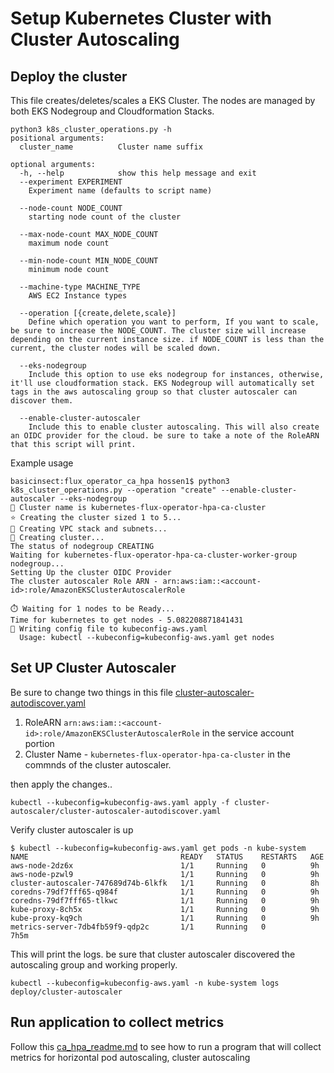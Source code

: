 # Setup Kubernetes Cluster with Cluster Autoscaling

## Deploy the cluster 
This file creates/deletes/scales a EKS Cluster. The nodes are managed by both EKS Nodegroup and Cloudformation Stacks.

```
python3 k8s_cluster_operations.py -h
positional arguments:
  cluster_name          Cluster name suffix

optional arguments:
  -h, --help            show this help message and exit
  --experiment EXPERIMENT 
    Experiment name (defaults to script name)
  
  --node-count NODE_COUNT 
    starting node count of the cluster
  
  --max-node-count MAX_NODE_COUNT 
    maximum node count
  
  --min-node-count MIN_NODE_COUNT 
    minimum node count
  
  --machine-type MACHINE_TYPE 
    AWS EC2 Instance types
  
  --operation [{create,delete,scale}] 
    Define which operation you want to perform, If you want to scale, be sure to increase the NODE_COUNT. The cluster size will increase depending on the current instance size. if NODE_COUNT is less than the current, the cluster nodes will be scaled down.
  
  --eks-nodegroup    
    Include this option to use eks nodegroup for instances, otherwise, it'll use cloudformation stack. EKS Nodegroup will automatically set tags in the aws autoscaling group so that cluster autoscaler can discover them. 
  
  --enable-cluster-autoscaler 
    Include this to enable cluster autoscaling. This will also create an OIDC provider for the cloud. be sure to take a note of the RoleARN that this script will print.
```

Example usage

```console
basicinsect:flux_operator_ca_hpa hossen1$ python3 k8s_cluster_operations.py --operation "create" --enable-cluster-autoscaler --eks-nodegroup
📛️ Cluster name is kubernetes-flux-operator-hpa-ca-cluster
⭐️ Creating the cluster sized 1 to 5...
🥞️ Creating VPC stack and subnets...
🥣️ Creating cluster...
The status of nodegroup CREATING
Waiting for kubernetes-flux-operator-hpa-ca-cluster-worker-group nodegroup...
Setting Up the cluster OIDC Provider
The cluster autoscaler Role ARN - arn:aws:iam::<account-id>:role/AmazonEKSClusterAutoscalerRole

⏱️ Waiting for 1 nodes to be Ready...
Time for kubernetes to get nodes - 5.082208871841431
🦊️ Writing config file to kubeconfig-aws.yaml
  Usage: kubectl --kubeconfig=kubeconfig-aws.yaml get nodes
```

## Set UP Cluster Autoscaler

Be sure to change two things in this file [cluster-autoscaler-autodiscover.yaml](cluster-autoscaler/cluster-autoscaler-autodiscover.yaml)

1. RoleARN  `arn:aws:iam::<account-id>:role/AmazonEKSClusterAutoscalerRole` in the service account portion
2. Cluster Name - `kubernetes-flux-operator-hpa-ca-cluster` in the commnds of the cluster autoscaler.

then apply the changes.. 
```console
kubectl --kubeconfig=kubeconfig-aws.yaml apply -f cluster-autoscaler/cluster-autoscaler-autodiscover.yaml
```

Verify cluster autoscaler is up
```console
$ kubectl --kubeconfig=kubeconfig-aws.yaml get pods -n kube-system
NAME                                  READY   STATUS    RESTARTS   AGE
aws-node-2dz6x                        1/1     Running   0          9h
aws-node-pzwl9                        1/1     Running   0          9h
cluster-autoscaler-747689d74b-6lkfk   1/1     Running   0          8h
coredns-79df7fff65-q984f              1/1     Running   0          9h
coredns-79df7fff65-tlkwc              1/1     Running   0          9h
kube-proxy-8ch5x                      1/1     Running   0          9h
kube-proxy-kq9ch                      1/1     Running   0          9h
metrics-server-7db4fb59f9-qdp2c       1/1     Running   0          7h5m
```

This will print the logs. be sure that cluster autoscaler discovered the autoscaling group and working properly.
```console
kubectl --kubeconfig=kubeconfig-aws.yaml -n kube-system logs deploy/cluster-autoscaler
```

## Run application to collect metrics
Follow this [ca_hpa_readme.md](README_CA_HPA.md) to see how to run a program that will collect metrics for horizontal pod autoscaling, cluster autoscaling
